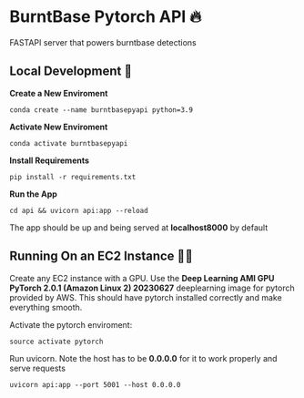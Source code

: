 # BurntBase Pytorch API 🔥

FASTAPI server that powers burntbase detections

## Local Development 🔧

**Create a New Enviroment**
```
conda create --name burntbasepyapi python=3.9
```

**Activate New Enviroment**

```
conda activate burntbasepyapi
```

**Install Requirements**
```
pip install -r requirements.txt
```

**Run the App**
```
cd api && uvicorn api:app --reload  
```

The app should be up and being served at **localhost8000** by default

## Running On an EC2 Instance 🏃‍♂️

Create any EC2 instance with a GPU. Use the **Deep Learning AMI GPU PyTorch 2.0.1 (Amazon Linux 2) 20230627** deeplearning image for pytorch provided by AWS. This should have pytorch installed correctly and make everything smooth.


Activate the pytorch enviroment:

```
source activate pytorch
```

Run uvicorn. Note the host has to be **0.0.0.0** for it to work properly and serve requests

```
uvicorn api:app --port 5001 --host 0.0.0.0
```
